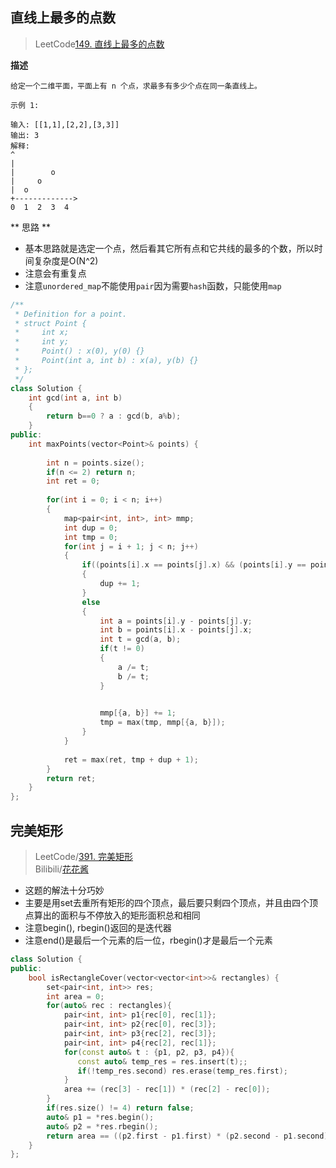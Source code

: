 ## 直线上最多的点数
>LeetCode[149. 直线上最多的点数](https://leetcode-cn.com/problems/max-points-on-a-line/description/)  

**描述**

```
给定一个二维平面，平面上有 n 个点，求最多有多少个点在同一条直线上。

示例 1:

输入: [[1,1],[2,2],[3,3]]
输出: 3
解释:
^
|
|        o
|     o
|  o  
+------------->
0  1  2  3  4
```

** 思路 **
- 基本思路就是选定一个点，然后看其它所有点和它共线的最多的个数，所以时间复杂度是O(N^2)
- 注意会有重复点
- 注意`unordered_map`不能使用`pair`因为需要`hash`函数，只能使用`map`

```c++
/**
 * Definition for a point.
 * struct Point {
 *     int x;
 *     int y;
 *     Point() : x(0), y(0) {}
 *     Point(int a, int b) : x(a), y(b) {}
 * };
 */
class Solution {
    int gcd(int a, int b)
    {
        return b==0 ? a : gcd(b, a%b); 
    }
public:
    int maxPoints(vector<Point>& points) {
        
        int n = points.size();
        if(n <= 2) return n;
        int ret = 0;
        
        for(int i = 0; i < n; i++)
        {
            map<pair<int, int>, int> mmp;
            int dup = 0;
            int tmp = 0;
            for(int j = i + 1; j < n; j++)
            {
                if((points[i].x == points[j].x) && (points[i].y == points[j].y))
                {
                    dup += 1;
                }
                else
                {
                    int a = points[i].y - points[j].y;
                    int b = points[i].x - points[j].x;
                    int t = gcd(a, b);
                    if(t != 0)
                    {
                        a /= t;
                        b /= t;
                    }

                    
                    mmp[{a, b}] += 1;
                    tmp = max(tmp, mmp[{a, b}]);
                }
            }
            
            ret = max(ret, tmp + dup + 1);
        }
        return ret;
    }
};
```

## 完美矩形
> LeetCode/[391. 完美矩形](https://leetcode-cn.com/problems/perfect-rectangle/submissions/)  
> Bilibili/[花花酱](https://www.bilibili.com/video/av58026229)

- 这题的解法十分巧妙
- 主要是用set去重所有矩形的四个顶点，最后要只剩四个顶点，并且由四个顶点算出的面积与不停放入的矩形面积总和相同
- 注意begin(), rbegin()返回的是迭代器
- 注意end()是最后一个元素的后一位，rbegin()才是最后一个元素

```c++
class Solution {
public:
    bool isRectangleCover(vector<vector<int>>& rectangles) {
        set<pair<int, int>> res;
        int area = 0;
        for(auto& rec : rectangles){
            pair<int, int> p1{rec[0], rec[1]};
            pair<int, int> p2{rec[0], rec[3]};
            pair<int, int> p3{rec[2], rec[3]};
            pair<int, int> p4{rec[2], rec[1]};
            for(const auto& t : {p1, p2, p3, p4}){
               const auto& temp_res = res.insert(t);;
               if(!temp_res.second) res.erase(temp_res.first);
            }
            area += (rec[3] - rec[1]) * (rec[2] - rec[0]);
        }
        if(res.size() != 4) return false;
        auto& p1 = *res.begin();
        auto& p2 = *res.rbegin();
        return area == ((p2.first - p1.first) * (p2.second - p1.second));
    }
};
```